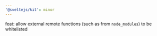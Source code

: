 ```yaml
---
'@sveltejs/kit': minor
---
```


feat: allow external remote functions (such as from `node_modules`) to be whitelisted
